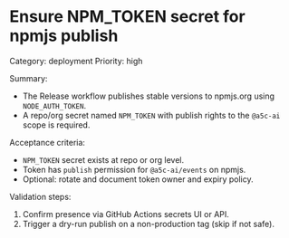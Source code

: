 # Ensure NPM_TOKEN secret for npmjs publish

Category: deployment
Priority: high

Summary:
- The Release workflow publishes stable versions to npmjs.org using `NODE_AUTH_TOKEN`.
- A repo/org secret named `NPM_TOKEN` with publish rights to the `@a5c-ai` scope is required.

Acceptance criteria:
- `NPM_TOKEN` secret exists at repo or org level.
- Token has `publish` permission for `@a5c-ai/events` on npmjs.
- Optional: rotate and document token owner and expiry policy.

Validation steps:
1. Confirm presence via GitHub Actions secrets UI or API.
2. Trigger a dry-run publish on a non-production tag (skip if not safe).

